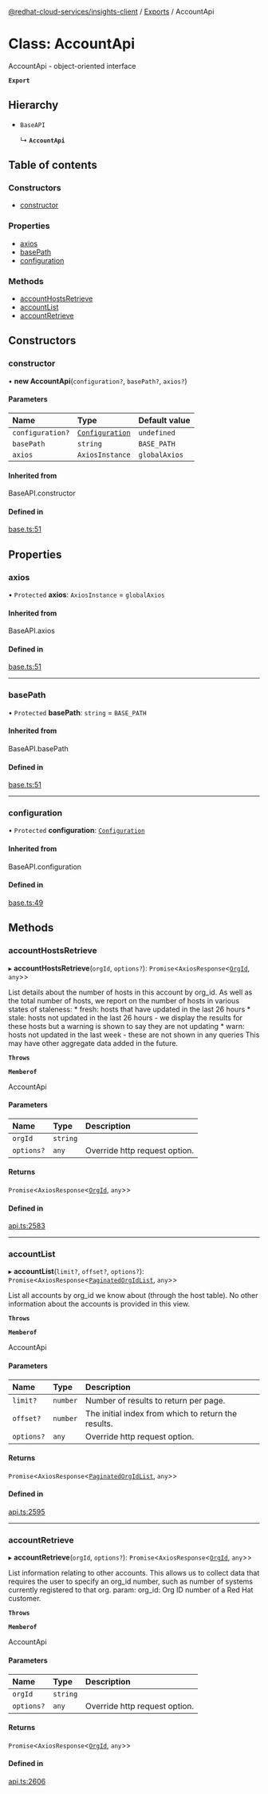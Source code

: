 [@redhat-cloud-services/insights-client](../README.md) / [Exports](../modules.md) / AccountApi

# Class: AccountApi

AccountApi - object-oriented interface

**`Export`**

## Hierarchy

- `BaseAPI`

  ↳ **`AccountApi`**

## Table of contents

### Constructors

- [constructor](AccountApi.md#constructor)

### Properties

- [axios](AccountApi.md#axios)
- [basePath](AccountApi.md#basepath)
- [configuration](AccountApi.md#configuration)

### Methods

- [accountHostsRetrieve](AccountApi.md#accounthostsretrieve)
- [accountList](AccountApi.md#accountlist)
- [accountRetrieve](AccountApi.md#accountretrieve)

## Constructors

### constructor

• **new AccountApi**(`configuration?`, `basePath?`, `axios?`)

#### Parameters

| Name | Type | Default value |
| :------ | :------ | :------ |
| `configuration?` | [`Configuration`](Configuration.md) | `undefined` |
| `basePath` | `string` | `BASE_PATH` |
| `axios` | `AxiosInstance` | `globalAxios` |

#### Inherited from

BaseAPI.constructor

#### Defined in

[base.ts:51](https://github.com/mkholjuraev/javascript-clients/blob/master/packages/insights/base.ts#L51)

## Properties

### axios

• `Protected` **axios**: `AxiosInstance` = `globalAxios`

#### Inherited from

BaseAPI.axios

#### Defined in

[base.ts:51](https://github.com/mkholjuraev/javascript-clients/blob/master/packages/insights/base.ts#L51)

___

### basePath

• `Protected` **basePath**: `string` = `BASE_PATH`

#### Inherited from

BaseAPI.basePath

#### Defined in

[base.ts:51](https://github.com/mkholjuraev/javascript-clients/blob/master/packages/insights/base.ts#L51)

___

### configuration

• `Protected` **configuration**: [`Configuration`](Configuration.md)

#### Inherited from

BaseAPI.configuration

#### Defined in

[base.ts:49](https://github.com/mkholjuraev/javascript-clients/blob/master/packages/insights/base.ts#L49)

## Methods

### accountHostsRetrieve

▸ **accountHostsRetrieve**(`orgId`, `options?`): `Promise`<`AxiosResponse`<[`OrgId`](../interfaces/OrgId.md), `any`\>\>

List details about the number of hosts in this account by org_id.  As well as the total number of hosts, we report on the number of hosts in various states of staleness:   * fresh: hosts that have updated in the last 26 hours   * stale: hosts not updated in the last 26 hours - we display the     results for these hosts but a warning is shown to say they are     not updating   * warn: hosts not updated in the last week - these are not shown     in any queries  This may have other aggregate data added in the future.

**`Throws`**

**`Memberof`**

AccountApi

#### Parameters

| Name | Type | Description |
| :------ | :------ | :------ |
| `orgId` | `string` |  |
| `options?` | `any` | Override http request option. |

#### Returns

`Promise`<`AxiosResponse`<[`OrgId`](../interfaces/OrgId.md), `any`\>\>

#### Defined in

[api.ts:2583](https://github.com/mkholjuraev/javascript-clients/blob/master/packages/insights/api.ts#L2583)

___

### accountList

▸ **accountList**(`limit?`, `offset?`, `options?`): `Promise`<`AxiosResponse`<[`PaginatedOrgIdList`](../interfaces/PaginatedOrgIdList.md), `any`\>\>

List all accounts by org_id we know about (through the host table).  No other information about the accounts is provided in this view.

**`Throws`**

**`Memberof`**

AccountApi

#### Parameters

| Name | Type | Description |
| :------ | :------ | :------ |
| `limit?` | `number` | Number of results to return per page. |
| `offset?` | `number` | The initial index from which to return the results. |
| `options?` | `any` | Override http request option. |

#### Returns

`Promise`<`AxiosResponse`<[`PaginatedOrgIdList`](../interfaces/PaginatedOrgIdList.md), `any`\>\>

#### Defined in

[api.ts:2595](https://github.com/mkholjuraev/javascript-clients/blob/master/packages/insights/api.ts#L2595)

___

### accountRetrieve

▸ **accountRetrieve**(`orgId`, `options?`): `Promise`<`AxiosResponse`<[`OrgId`](../interfaces/OrgId.md), `any`\>\>

List information relating to other accounts.  This allows us to collect data that requires the user to specify an org_id number, such as number of systems currently registered to that org.  param: org_id: Org ID number of a Red Hat customer.

**`Throws`**

**`Memberof`**

AccountApi

#### Parameters

| Name | Type | Description |
| :------ | :------ | :------ |
| `orgId` | `string` |  |
| `options?` | `any` | Override http request option. |

#### Returns

`Promise`<`AxiosResponse`<[`OrgId`](../interfaces/OrgId.md), `any`\>\>

#### Defined in

[api.ts:2606](https://github.com/mkholjuraev/javascript-clients/blob/master/packages/insights/api.ts#L2606)
